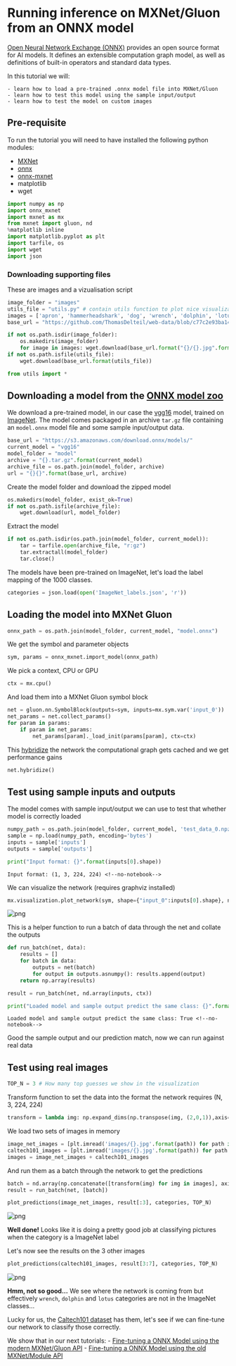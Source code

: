 
# Running inference on MXNet/Gluon from an ONNX model

[Open Neural Network Exchange (ONNX)](https://github.com/onnx/onnx) provides an open source format for AI models. It defines an extensible computation graph model, as well as definitions of built-in operators and standard data types.

In this tutorial we will:
    
    - learn how to load a pre-trained .onnx model file into MXNet/Gluon
    - learn how to test this model using the sample input/output
    - learn how to test the model on custom images

## Pre-requisite

To run the tutorial you will need to have installed the following python modules:
- [MXNet](http://mxnet.incubator.apache.org/install/index.html)
- [onnx](https://github.com/onnx/onnx)
- [onnx-mxnet](https://github.com/onnx/onnx-mxnet)
- matplotlib
- wget


```python
import numpy as np
import onnx_mxnet
import mxnet as mx
from mxnet import gluon, nd
%matplotlib inline
import matplotlib.pyplot as plt
import tarfile, os
import wget
import json
```

### Downloading supporting files
These are images and a vizualisation script


```python
image_folder = "images"
utils_file = "utils.py" # contain utils function to plot nice visualization
images = ['apron', 'hammerheadshark', 'dog', 'wrench', 'dolphin', 'lotus']
base_url = "https://github.com/ThomasDelteil/web-data/blob/c77c2e93ba142f45682ed63c191d2568b20aff25/mxnet/doc/tutorials/onnx/{}?raw=true"

if not os.path.isdir(image_folder):
    os.makedirs(image_folder)
    for image in images: wget.download(base_url.format("{}/{}.jpg".format(image_folder, image)), image_folder)
if not os.path.isfile(utils_file):
    wget.download(base_url.format(utils_file))                               
```


```python
from utils import *
```

## Downloading a model from the [ONNX model zoo](https://github.com/onnx/models)

We download a pre-trained model, in our case the [vgg16](https://arxiv.org/abs/1409.1556) model, trained on [ImageNet](www.image-net.org/). The model comes packaged in an archive `tar.gz` file containing an `model.onnx` model file and some sample input/output data.


```python
base_url = "https://s3.amazonaws.com/download.onnx/models/" 
current_model = "vgg16"
model_folder = "model"
archive = "{}.tar.gz".format(current_model)
archive_file = os.path.join(model_folder, archive)
url = "{}{}".format(base_url, archive)
```

Create the model folder and download the zipped model


```python
os.makedirs(model_folder, exist_ok=True)
if not os.path.isfile(archive_file):  
    wget.download(url, model_folder)
```

Extract the model


```python
if not os.path.isdir(os.path.join(model_folder, current_model)):
    tar = tarfile.open(archive_file, "r:gz")
    tar.extractall(model_folder)
    tar.close()
```

The models have been pre-trained on ImageNet, let's load the label mapping of the 1000 classes.


```python
categories = json.load(open('ImageNet_labels.json', 'r'))
```

## Loading the model into MXNet Gluon


```python
onnx_path = os.path.join(model_folder, current_model, "model.onnx")
```

We get the symbol and parameter objects


```python
sym, params = onnx_mxnet.import_model(onnx_path)
```

We pick a context, CPU or GPU


```python
ctx = mx.cpu()
```

And load them into a MXNet Gluon symbol block


```python
net = gluon.nn.SymbolBlock(outputs=sym, inputs=mx.sym.var('input_0'))
net_params = net.collect_params()
for param in params:
    if param in net_params:
        net_params[param]._load_init(params[param], ctx=ctx)
```

This [hybridize](https://mxnet.incubator.apache.org/tutorials/gluon/hybrid.html) the network the computational graph gets cached and we get performance gains



```python
net.hybridize()
```

## Test using sample inputs and outputs
The model comes with sample input/output we can use to test that whether model is correctly loaded


```python
numpy_path = os.path.join(model_folder, current_model, 'test_data_0.npz')
sample = np.load(numpy_path, encoding='bytes')
inputs = sample['inputs']
outputs = sample['outputs']
```


```python
print("Input format: {}".format(inputs[0].shape))
```

    Input format: (1, 3, 224, 224) <!--no-notebook-->


We can visualize the network (requires graphviz installed)


```python
mx.visualization.plot_network(sym, shape={"input_0":inputs[0].shape}, node_attrs={"shape":"oval","fixedsize":"false"})
```




![png](https://github.com/ThomasDelteil/web-data/blob/c77c2e93ba142f45682ed63c191d2568b20aff25/mxnet/doc/tutorials/onnx/network.png?raw=true)<!--no-notebook-->



This is a helper function to run a batch of data through the net and collate the outputs


```python
def run_batch(net, data):
    results = []
    for batch in data:
        outputs = net(batch)
        for output in outputs.asnumpy(): results.append(output)
    return np.array(results)
```


```python
result = run_batch(net, nd.array(inputs, ctx))
```


```python
print("Loaded model and sample output predict the same class: {}".format(np.argmax(result) == np.argmax(outputs[0])))
```

    Loaded model and sample output predict the same class: True <!--no-notebook-->


Good the sample output and our prediction match, now we can run against real data

## Test using real images


```python
TOP_N = 3 # How many top guesses we show in the visualization
```


Transform function to set the data into the format the network requires (N, 3, 224, 224)


```python
transform = lambda img: np.expand_dims(np.transpose(img, (2,0,1)),axis=0).astype(np.float32)
```


We load two sets of images in memory


```python
image_net_images = [plt.imread('images/{}.jpg'.format(path)) for path in ['apron', 'hammerheadshark','dog']]
caltech101_images = [plt.imread('images/{}.jpg'.format(path)) for path in ['wrench', 'dolphin','lotus']]
images = image_net_images + caltech101_images
```

And run them as a batch through the network to get the predictions

```python
batch = nd.array(np.concatenate([transform(img) for img in images], axis=0), ctx=ctx)
result = run_batch(net, [batch])
```


```python
plot_predictions(image_net_images, result[:3], categories, TOP_N)
```


![png](https://github.com/ThomasDelteil/web-data/blob/c77c2e93ba142f45682ed63c191d2568b20aff25/mxnet/doc/tutorials/onnx/imagenet.png?raw=true)<!--no-notebook-->


**Well done!** Looks like it is doing a pretty good job at classifying pictures when the category is a ImageNet label

Let's now see the results on the 3 other images


```python
plot_predictions(caltech101_images, result[3:7], categories, TOP_N)
```


![png](https://github.com/ThomasDelteil/web-data/blob/c77c2e93ba142f45682ed63c191d2568b20aff25/mxnet/doc/tutorials/onnx/caltech101.png?raw=true)<!--no-notebook-->


**Hmm, not so good...** We see where the network is coming from but effectively `wrench`, `dolphin` and `lotus` categories are not in the ImageNet classes...

Lucky for us, the [Caltech101 dataset](http://www.vision.caltech.edu/Image_Datasets/Caltech101/) has them, let's see if we can fine-tune our network to classify those correctly.

We show that in our next tutorials:
    - [Fine-tuning a ONNX Model using the modern MXNet/Gluon API](addlink)
    - [Fine-tuning a ONNX Model using the old MXNet/Module API](addlink)
    
<!-- INSERT SOURCE DOWNLOAD BUTTONS -->
